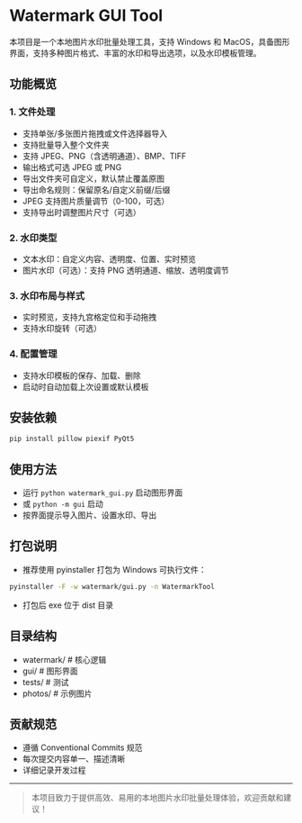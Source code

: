 
# Watermark GUI Tool

本项目是一个本地图片水印批量处理工具，支持 Windows 和 MacOS，具备图形界面，支持多种图片格式、丰富的水印和导出选项，以及水印模板管理。

## 功能概览

### 1. 文件处理
- 支持单张/多张图片拖拽或文件选择器导入
- 支持批量导入整个文件夹
- 支持 JPEG、PNG（含透明通道）、BMP、TIFF
- 输出格式可选 JPEG 或 PNG
- 导出文件夹可自定义，默认禁止覆盖原图
- 导出命名规则：保留原名/自定义前缀/后缀
- JPEG 支持图片质量调节（0-100，可选）
- 支持导出时调整图片尺寸（可选）

### 2. 水印类型
- 文本水印：自定义内容、透明度、位置、实时预览
- 图片水印（可选）：支持 PNG 透明通道、缩放、透明度调节

### 3. 水印布局与样式
- 实时预览，支持九宫格定位和手动拖拽
- 支持水印旋转（可选）

### 4. 配置管理
- 支持水印模板的保存、加载、删除
- 启动时自动加载上次设置或默认模板

## 安装依赖
```bash
pip install pillow piexif PyQt5
```

## 使用方法
- 运行 `python watermark_gui.py` 启动图形界面
- 或 `python -m gui` 启动
- 按界面提示导入图片、设置水印、导出

## 打包说明
- 推荐使用 pyinstaller 打包为 Windows 可执行文件：
```bash
pyinstaller -F -w watermark/gui.py -n WatermarkTool
```
- 打包后 exe 位于 dist 目录

## 目录结构
- watermark/  # 核心逻辑
- gui/        # 图形界面
- tests/      # 测试
- photos/     # 示例图片

## 贡献规范
- 遵循 Conventional Commits 规范
- 每次提交内容单一、描述清晰
- 详细记录开发过程

---

> 本项目致力于提供高效、易用的本地图片水印批量处理体验，欢迎贡献和建议！

